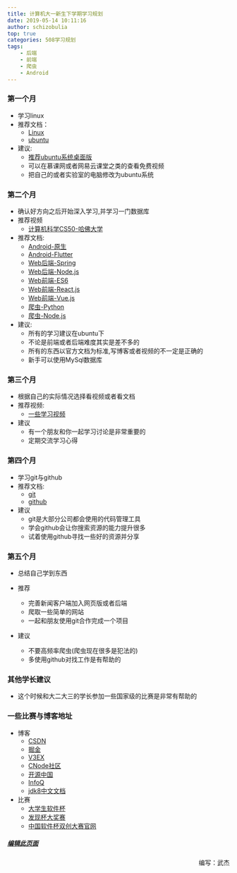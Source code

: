 ```yaml
---
title: 计算机大一新生下学期学习规划
date: 2019-05-14 10:11:16
author: schizobulia
top: true
categories: 508学习规划
tags: 
    - 后端
    - 前端
    - 爬虫
    - Android
---
```


### 第一个月
- 学习linux
- 推荐文档：
    - [Linux](https://www.runoob.com/linux/linux-tutorial.html)
    - [ubuntu](https://baike.baidu.com/item/ubuntu%E7%B3%BB%E7%BB%9F/181855)
- 建议: 
    - [推荐ubuntu系统桌面版](http://releases.ubuntu.com/bionic/)
    - 可以在慕课网或者网易云课堂之类的查看免费视频
    - 把自己的或者实验室的电脑修改为ubuntu系统

### 第二个月
- 确认好方向之后开始深入学习,并学习一门数据库
- 推荐视频
    - [计算机科学CS50-哈佛大学](https://www.bilibili.com/video/av50186576/?redirectFrom=h5)
- 推荐文档:
    - [Android-原生](https://developer.android.google.cn/training/basics/firstapp/)
    - [Android-Flutter](https://flutterchina.club/)
    - [Web后端-Spring](https://spring.io/)
    - [Web后端-Node.js](http://nqdeng.github.io/7-days-nodejs/)
    - [Web前端-ES6](http://es6.ruanyifeng.com/)
    - [Web前端-React.js](https://reactjs.org.cn/)
    - [Web前端-Vue.js](https://cn.vuejs.org/)
    - [爬虫-Python](http://www.scrapyd.cn/)
    - [爬虫-Node.js](https://zhaoqize.github.io/puppeteer-api-zh_CN/#/?id=%E6%A6%82%E8%BF%B0)
- 建议: 
    - 所有的学习建议在ubuntu下
    - 不论是前端或者后端难度其实是差不多的
    - 所有的东西以官方文档为标准,写博客或者视频的不一定是正确的
    - 新手可以使用MySql数据库

### 第三个月
- 根据自己的实际情况选择看视频或者看文档
- 推荐视频:
    - [一些学习视频](https://github.com/jklf5/Spider/blob/69098acbe49a391a2fd13fc50acbda3d9b98f6f0/getCainiaoBaidudiskSource_Normal/data/info.txt)
- 建议
    - 有一个朋友和你一起学习讨论是非常重要的
    - 定期交流学习心得

### 第四个月
- 学习git与github
- 推荐文档:
    - [git](https://www.liaoxuefeng.com/wiki/896043488029600)
    - [github](https://blog.csdn.net/xingkaifan/article/details/81105352)
- 建议
    - git是大部分公司都会使用的代码管理工具
    - 学会github会让你搜索资源的能力提升很多
    - 试着使用github寻找一些好的资源并分享

### 第五个月
- 总结自己学到东西
- 推荐
    - 完善新闻客户端加入网页版或者后端
    - 爬取一些简单的网站
    - 一起和朋友使用git合作完成一个项目

- 建议
    - 不要高频率爬虫(爬虫现在很多是犯法的)
    - 多使用github对找工作是有帮助的

### 其他学长建议
- 这个时候和大二大三的学长参加一些国家级的比赛是非常有帮助的


### 一些比赛与博客地址
- 博客
    - [CSDN](http://www.cnsoftbei.com/)
    - [掘金](https://juejin.im)
    - [V3EX](https://www.v2ex.com/)
    - [CNode社区](https://cnodejs.org/)
    - [开源中国](https://www.oschina.net/)
    - [InfoQ](https://www.infoq.cn/)
    - [jdk8中文文档](http://blog.fondme.cn/apidoc/jdk-1.8-youdao/)
- 比赛
    - [大学生软件杯](http://www.cnsoftbei.com/)
    - [发现杯大奖赛](http://www.dajiangsai.org/)
    - [中国软件杯双创大赛官网](http://cxcy.cnsoftbei.com/)

##### [编辑此页面](https://github.com/508laboratory/WebsiteCode/tree/master/source/_posts/508学习规划/大一下学期.md)

<p align="right">编写：武杰</p>
